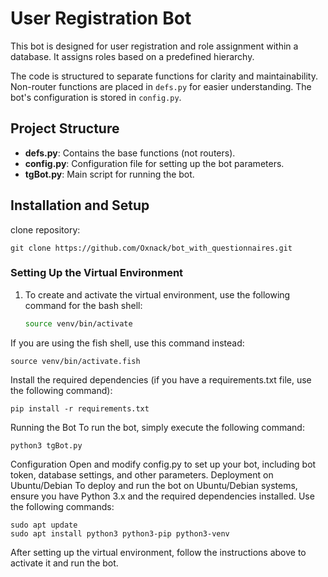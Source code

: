 # User Registration Bot

This bot is designed for user registration and role assignment within a database. It assigns roles based on a predefined hierarchy.

The code is structured to separate functions for clarity and maintainability. Non-router functions are placed in `defs.py` for easier understanding. The bot's configuration is stored in `config.py`.

## Project Structure

- **defs.py**: Contains the base functions (not routers).
- **config.py**: Configuration file for setting up the bot parameters.
- **tgBot.py**: Main script for running the bot.

## Installation and Setup
  clone repository:
  ```
  git clone https://github.com/Oxnack/bot_with_questionnaires.git
  ```
### Setting Up the Virtual Environment

1. To create and activate the virtual environment, use the following command for the bash shell:
   ```bash
   source venv/bin/activate
If you are using the fish shell, use this command instead:

```
source venv/bin/activate.fish
```
Install the required dependencies (if you have a requirements.txt file, use the following command):

```
pip install -r requirements.txt
```
Running the Bot
To run the bot, simply execute the following command:


```
python3 tgBot.py
```
Configuration
Open and modify config.py to set up your bot, including bot token, database settings, and other parameters.
Deployment on Ubuntu/Debian
To deploy and run the bot on Ubuntu/Debian systems, ensure you have Python 3.x and the required dependencies installed. Use the following commands:

```
sudo apt update
sudo apt install python3 python3-pip python3-venv
```
After setting up the virtual environment, follow the instructions above to activate it and run the bot.
